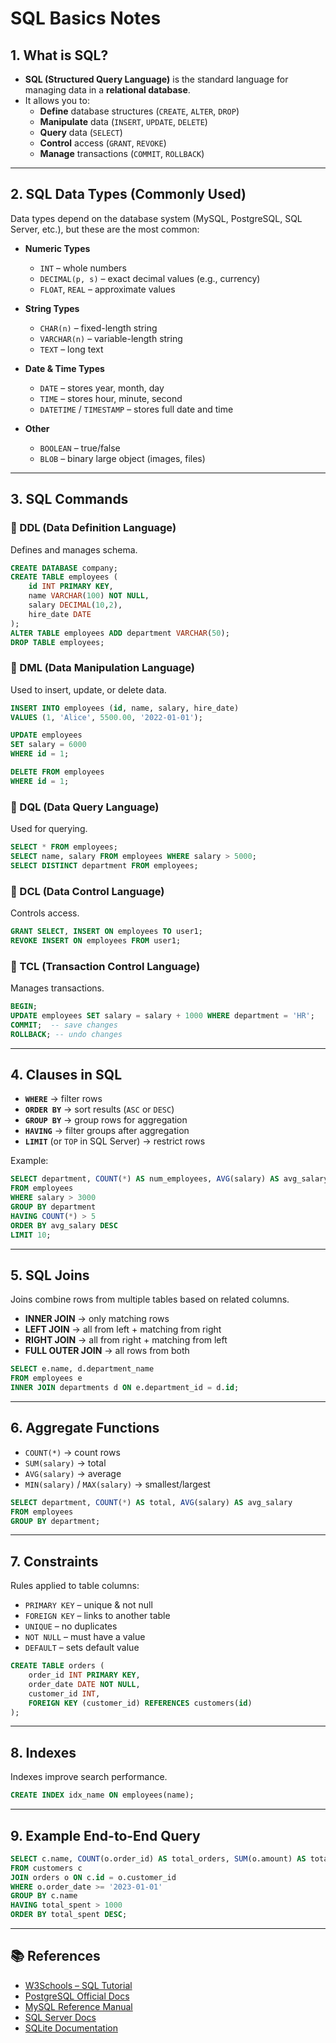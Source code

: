 # SQL Basics Notes

## 1. What is SQL?
- **SQL (Structured Query Language)** is the standard language for managing data in a **relational database**.
- It allows you to:
  - **Define** database structures (`CREATE`, `ALTER`, `DROP`)
  - **Manipulate** data (`INSERT`, `UPDATE`, `DELETE`)
  - **Query** data (`SELECT`)
  - **Control** access (`GRANT`, `REVOKE`)
  - **Manage** transactions (`COMMIT`, `ROLLBACK`)

---

## 2. SQL Data Types (Commonly Used)
Data types depend on the database system (MySQL, PostgreSQL, SQL Server, etc.), but these are the most common:

- **Numeric Types**
  - `INT` – whole numbers
  - `DECIMAL(p, s)` – exact decimal values (e.g., currency)
  - `FLOAT`, `REAL` – approximate values

- **String Types**
  - `CHAR(n)` – fixed-length string
  - `VARCHAR(n)` – variable-length string
  - `TEXT` – long text

- **Date & Time Types**
  - `DATE` – stores year, month, day
  - `TIME` – stores hour, minute, second
  - `DATETIME` / `TIMESTAMP` – stores full date and time

- **Other**
  - `BOOLEAN` – true/false
  - `BLOB` – binary large object (images, files)

---

## 3. SQL Commands

### 🔹 DDL (Data Definition Language)
Defines and manages schema.
```sql
CREATE DATABASE company;
CREATE TABLE employees (
    id INT PRIMARY KEY,
    name VARCHAR(100) NOT NULL,
    salary DECIMAL(10,2),
    hire_date DATE
);
ALTER TABLE employees ADD department VARCHAR(50);
DROP TABLE employees;
```

### 🔹 DML (Data Manipulation Language)
Used to insert, update, or delete data.
```sql
INSERT INTO employees (id, name, salary, hire_date)
VALUES (1, 'Alice', 5500.00, '2022-01-01');

UPDATE employees
SET salary = 6000
WHERE id = 1;

DELETE FROM employees
WHERE id = 1;
```

### 🔹 DQL (Data Query Language)
Used for querying.
```sql
SELECT * FROM employees;
SELECT name, salary FROM employees WHERE salary > 5000;
SELECT DISTINCT department FROM employees;
```

### 🔹 DCL (Data Control Language)
Controls access.
```sql
GRANT SELECT, INSERT ON employees TO user1;
REVOKE INSERT ON employees FROM user1;
```

### 🔹 TCL (Transaction Control Language)
Manages transactions.
```sql
BEGIN;
UPDATE employees SET salary = salary + 1000 WHERE department = 'HR';
COMMIT;  -- save changes
ROLLBACK; -- undo changes
```

---

## 4. Clauses in SQL
- **`WHERE`** → filter rows  
- **`ORDER BY`** → sort results (`ASC` or `DESC`)  
- **`GROUP BY`** → group rows for aggregation  
- **`HAVING`** → filter groups after aggregation  
- **`LIMIT`** (or `TOP` in SQL Server) → restrict rows  

Example:
```sql
SELECT department, COUNT(*) AS num_employees, AVG(salary) AS avg_salary
FROM employees
WHERE salary > 3000
GROUP BY department
HAVING COUNT(*) > 5
ORDER BY avg_salary DESC
LIMIT 10;
```

---

## 5. SQL Joins
Joins combine rows from multiple tables based on related columns.

- **INNER JOIN** → only matching rows  
- **LEFT JOIN** → all from left + matching from right  
- **RIGHT JOIN** → all from right + matching from left  
- **FULL OUTER JOIN** → all rows from both  

```sql
SELECT e.name, d.department_name
FROM employees e
INNER JOIN departments d ON e.department_id = d.id;
```

---

## 6. Aggregate Functions
- `COUNT(*)` → count rows  
- `SUM(salary)` → total  
- `AVG(salary)` → average  
- `MIN(salary)` / `MAX(salary)` → smallest/largest  

```sql
SELECT department, COUNT(*) AS total, AVG(salary) AS avg_salary
FROM employees
GROUP BY department;
```

---

## 7. Constraints
Rules applied to table columns:
- `PRIMARY KEY` – unique & not null  
- `FOREIGN KEY` – links to another table  
- `UNIQUE` – no duplicates  
- `NOT NULL` – must have a value  
- `DEFAULT` – sets default value  

```sql
CREATE TABLE orders (
    order_id INT PRIMARY KEY,
    order_date DATE NOT NULL,
    customer_id INT,
    FOREIGN KEY (customer_id) REFERENCES customers(id)
);
```

---

## 8. Indexes
Indexes improve search performance.
```sql
CREATE INDEX idx_name ON employees(name);
```

---

## 9. Example End-to-End Query
```sql
SELECT c.name, COUNT(o.order_id) AS total_orders, SUM(o.amount) AS total_spent
FROM customers c
JOIN orders o ON c.id = o.customer_id
WHERE o.order_date >= '2023-01-01'
GROUP BY c.name
HAVING total_spent > 1000
ORDER BY total_spent DESC;
```

---

## 📚 References
- [W3Schools – SQL Tutorial](https://www.w3schools.com/sql/)  
- [PostgreSQL Official Docs](https://www.postgresql.org/docs/current/sql.html)  
- [MySQL Reference Manual](https://dev.mysql.com/doc/refman/8.0/en/sql-statements.html)  
- [SQL Server Docs](https://learn.microsoft.com/en-us/sql/sql-server/)  
- [SQLite Documentation](https://www.sqlite.org/docs.html)  
